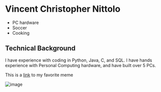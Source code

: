 # Vincent Christopher Nittolo
* PC hardware
* Soccer
* Cooking

## Technical Background
I have experience with coding in Python, Java, C, and SQL. I have hands experience with Personal Computing hardware, and have built over 5 PCs. 

This is a [link](https://aliraza.org/profile.jpg) to my favorite meme

![image](main/mappy.png)
